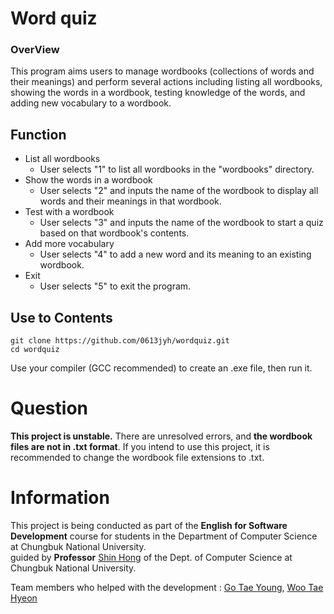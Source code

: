 # Word quiz #



### OverView ###

This program aims users to manage wordbooks (collections of words and their meanings) and perform several actions including listing all wordbooks, showing the words in a wordbook, testing knowledge of the words, and adding new vocabulary to a wordbook.

## Function ##

* List all wordbooks
   * User selects "1" to list all wordbooks in the "wordbooks" directory.
* Show the words in a wordbook
   * User selects "2" and inputs the name of the wordbook to display all words and their meanings in that wordbook.
* Test with a wordbook
   * User selects "3" and inputs the name of the wordbook to start a quiz based on that wordbook's contents.
* Add more vocabulary
   * User selects "4" to add a new word and its meaning to an existing wordbook.
* Exit 
   * User selects "5" to exit the program.

## Use to Contents ##
```
git clone https://github.com/0613jyh/wordquiz.git
cd wordquiz
```
Use your compiler (GCC recommended) to create an .exe file, then run it.

# Question #

**This project is unstable.** There are unresolved errors, and **the wordbook files are not in .txt format**. 
If you intend to use this project, it is recommended to change the wordbook file extensions to .txt.


# Information

This project is being conducted as part of the **English for Software Development** course for students in the Department of Computer Science at Chungbuk National University.  
guided by **Professor** [Shin Hong][1] of the Dept. of Computer Science at Chungbuk National University.

Team members who helped with the development : [Go Tae Young][2], [Woo Tae Hyeon][3] 



[1]: https://github.com/hongshin/wordquiz
[2]: https://github.com/go390
[3]: https://github.com/wootaehyeon


